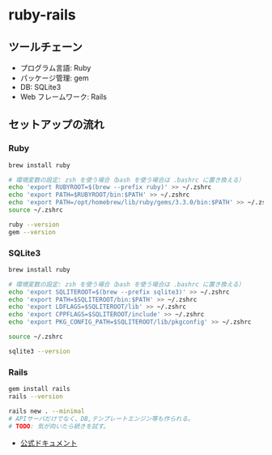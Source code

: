 # ruby-rails

## ツールチェーン

- プログラム言語: Ruby
- パッケージ管理: gem
- DB: SQLite3
- Web フレームワーク: Rails

## セットアップの流れ

### Ruby

```bash
brew install ruby

# 環境変数の設定: zsh を使う場合（bash を使う場合は .bashrc に置き換える）
echo 'export RUBYROOT=$(brew --prefix ruby)' >> ~/.zshrc
echo 'export PATH=$RUBYROOT/bin:$PATH' >> ~/.zshrc
echo 'export PATH=/opt/homebrew/lib/ruby/gems/3.3.0/bin:$PATH' >> ~/.zshrc
source ~/.zshrc

ruby --version
gem --version
```

### SQLite3

```bash
brew install ruby

# 環境変数の設定: zsh を使う場合（bash を使う場合は .bashrc に置き換える）
echo 'export SQLITEROOT=$(brew --prefix sqlite3)' >> ~/.zshrc
echo 'export PATH=$SQLITEROOT/bin:$PATH' >> ~/.zshrc
echo 'export LDFLAGS=$SQLITEROOT/lib' >> ~/.zshrc
echo 'export CPPFLAGS=$SQLITEROOT/include' >> ~/.zshrc
echo 'export PKG_CONFIG_PATH=$SQLITEROOT/lib/pkgconfig' >> ~/.zshrc

source ~/.zshrc

sqlite3 --version
```

### Rails

```bash
gem install rails
rails --version

rails new . --minimal
# APIサーバだけでなく、DB,テンプレートエンジン等も作られる。
# TODO: 気が向いたら続きを試す。
```

- [公式ドキュメント](https://guides.rubyonrails.org/getting_started.html#creating-a-new-rails-project)
